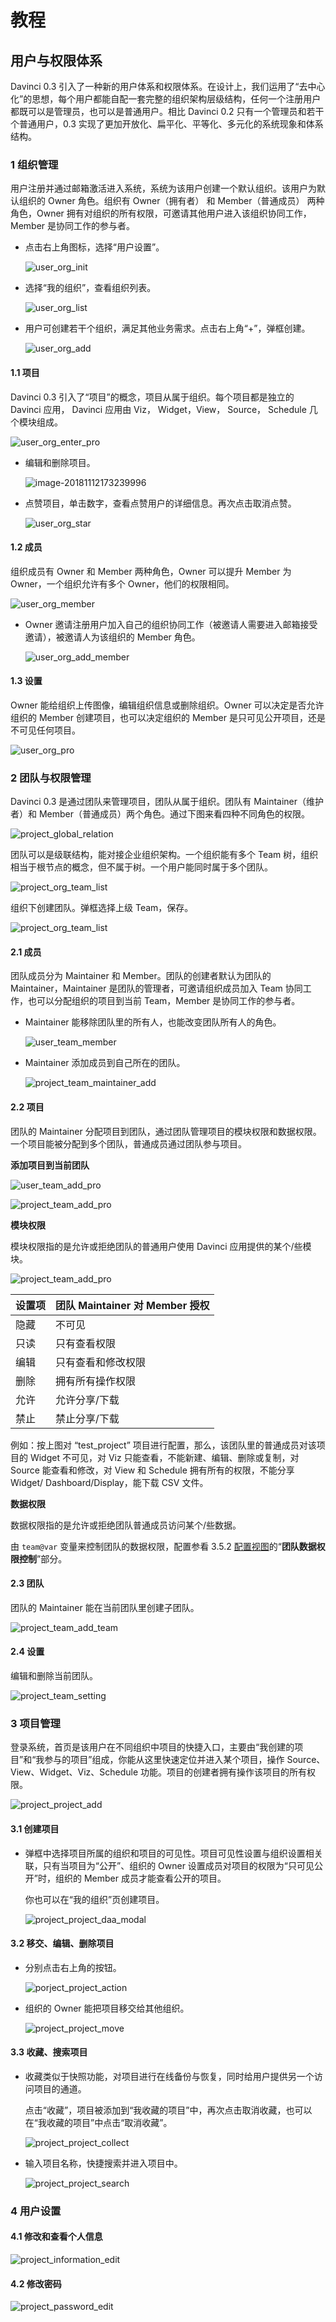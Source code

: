# 教程

## 用户与权限体系

Davinci 0.3 引入了一种新的用户体系和权限体系。在设计上，我们运用了“去中心化”的思想，每个用户都能自配一套完整的组织架构层级结构，任何一个注册用户都既可以是管理员，也可以是普通用户。相比 Davinci 0.2 只有一个管理员和若干个普通用户，0.3 实现了更加开放化、扁平化、平等化、多元化的系统现象和体系结构。

### 1 组织管理

用户注册并通过邮箱激活进入系统，系统为该用户创建一个默认组织。该用户为默认组织的 Owner 角色。组织有 Owner（拥有者） 和 Member（普通成员） 两种角色，Owner 拥有对组织的所有权限，可邀请其他用户进入该组织协同工作，Member 是协同工作的参与者。

- 点击右上角图标，选择“用户设置”。

  ![user_org_init](./img/user_org_init.png)

- 选择“我的组织”，查看组织列表。

  ![user_org_list](./img/user_org_list.png)

- 用户可创建若干个组织，满足其他业务需求。点击右上角“+”，弹框创建。

  ![user_org_add](./img/user_org_add.png)

#### 1.1 项目

Davinci 0.3 引入了“项目”的概念，项目从属于组织。每个项目都是独立的 Davinci 应用， Davinci 应用由 Viz， Widget，View， Source， Schedule 几个模块组成。

![user_org_enter_pro](./img/user_org_enter_pro.png)

- 编辑和删除项目。

  ![image-20181112173239996](./img/image-20181112173239996.png)

- 点赞项目，单击数字，查看点赞用户的详细信息。再次点击取消点赞。

  ![user_org_star](./img/user_org_star.png)

#### 1.2 成员

组织成员有 Owner 和 Member 两种角色，Owner 可以提升 Member 为 Owner，一个组织允许有多个 Owner，他们的权限相同。

![user_org_member](./img/user_org_member.png)

- Owner 邀请注册用户加入自己的组织协同工作（被邀请人需要进入邮箱接受邀请），被邀请人为该组织的 Member 角色。

  ![user_org_add_member](./img/user_org_add_member.png)

#### 1.3 设置

Owner 能给组织上传图像，编辑组织信息或删除组织。Owner 可以决定是否允许组织的 Member 创建项目，也可以决定组织的 Member 是只可见公开项目，还是不可见任何项目。

![user_org_pro](./img/user_org_setting.png)

### 2 团队与权限管理

Davinci 0.3 是通过团队来管理项目，团队从属于组织。团队有 Maintainer（维护者）和 Member（普通成员）两个角色。通过下图来看四种不同角色的权限。

![project_global_relation](./img/project_global_relation.png)

团队可以是级联结构，能对接企业组织架构。一个组织能有多个 Team 树，组织相当于根节点的概念，但不属于树。一个用户能同时属于多个团队。

![project_org_team_list](./img/project_org_team_list.png)

组织下创建团队。弹框选择上级 Team，保存。

![project_org_team_list](./img/project_org_add_team.png)

#### 2.1 成员

团队成员分为 Maintainer 和 Member。团队的创建者默认为团队的 Maintainer，Maintainer 是团队的管理者，可邀请组织成员加入 Team 协同工作，也可以分配组织的项目到当前 Team，Member 是协同工作的参与者。

- Maintainer 能移除团队里的所有人，也能改变团队所有人的角色。

  ![user_team_member](./img/user_team_member.png)

- Maintainer 添加成员到自己所在的团队。

  ![project_team_maintainer_add](./img/project_team_maintainer_add.png)

#### 2.2 项目

团队的 Maintainer 分配项目到团队，通过团队管理项目的模块权限和数据权限。一个项目能被分配到多个团队，普通成员通过团队参与项目。

**添加项目到当前团队**

![user_team_add_pro](./img/user_team_add_pro.png)

![project_team_add_pro](./img/project_team_add_pro1.png)

**模块权限**

模块权限指的是允许或拒绝团队的普通用户使用 Davinci 应用提供的某个/些模块。

![project_team_add_pro](./img/project_team_add_pro2.png)

| 设置项 | 团队 Maintainer 对 Member 授权 |
| ------ | ------------------------------ |
| 隐藏   | 不可见                         |
| 只读   | 只有查看权限                   |
| 编辑   | 只有查看和修改权限             |
| 删除   | 拥有所有操作权限               |
| 允许   | 允许分享/下载                  |
| 禁止   | 禁止分享/下载                  |

例如：按上图对 “test_project” 项目进行配置，那么，该团队里的普通成员对该项目的 Widget 不可见，对 Viz 只能查看，不能新建、编辑、删除或复制，对 Source 能查看和修改，对 View 和 Schedule 拥有所有的权限，不能分享 Widget/ Dashboard/Display，能下载 CSV 文件。

**数据权限**

数据权限指的是允许或拒绝团队普通成员访问某个/些数据。

由 `team@var` 变量来控制团队的数据权限，配置参看 3.5.2 [配置视图]()的“**团队数据权限控制**”部分。

#### 2.3 团队

团队的 Maintainer 能在当前团队里创建子团队。

![project_team_add_team](./img/project_team_add_team.png)

#### 2.4 设置

编辑和删除当前团队。

![project_team_setting](./img/project_team_setting.png)

### 3 项目管理

登录系统，首页是该用户在不同组织中项目的快捷入口，主要由“我创建的项目”和“我参与的项目”组成，你能从这里快速定位并进入某个项目，操作 Source、View、Widget、Viz、Schedule 功能。项目的创建者拥有操作该项目的所有权限。

![project_project_add](./img/project_project_add.png)

#### 3.1 创建项目

- 弹框中选择项目所属的组织和项目的可见性。项目可见性设置与组织设置相关联，只有当项目为“公开”、组织的 Owner 设置成员对项目的权限为“只可见公开”时，组织的 Member 成员才能查看公开的项目。

  你也可以在“我的组织”页创建项目。

  ![project_project_daa_modal](./img/project_project_add_modal.png)

#### 3.2 移交、编辑、删除项目

- 分别点击右上角的按钮。

  ![porject_project_action](./img/porject_project_action.png)

- 组织的 Owner 能把项目移交给其他组织。

  ![project_project_move](./img/project_project_move.png)

#### 3.3 收藏、搜索项目

- 收藏类似于快照功能，对项目进行在线备份与恢复，同时给用户提供另一个访问项目的通道。

  点击“收藏”，项目被添加到“我收藏的项目”中，再次点击取消收藏，也可以在“我收藏的项目”中点击“取消收藏”。

  ![project_project_collect](./img/project_project_collect.png)

- 输入项目名称，快捷搜索并进入项目中。

  ![project_project_search](./img/project_project_search.png)

### 4 用户设置

#### 4.1 修改和查看个人信息

![project_information_edit](./img/project_information_edit.png)

#### 4.2 修改密码

![project_password_edit](./img/project_password_edit.png)